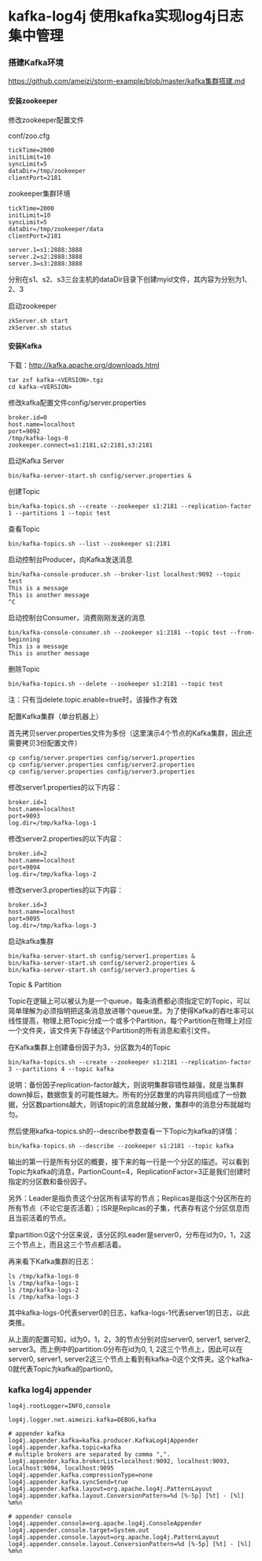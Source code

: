 # kafka-log4j 使用kafka实现log4j日志集中管理

### 搭建Kafka环境

https://github.com/ameizi/storm-example/blob/master/kafka集群搭建.md

#### 安装zookeeper

修改zookeeper配置文件

conf/zoo.cfg

```
tickTime=2000
initLimit=10
syncLimit=5
dataDir=/tmp/zookeeper
clientPort=2181
```

zookeeper集群环境

```
tickTime=2000
initLimit=10
syncLimit=5
dataDir=/tmp/zookeeper/data
clientPort=2181

server.1=s1:2888:3888
server.2=s2:2888:3888
server.3=s3:2888:3888
```

分别在s1、s2、s3三台主机的dataDir目录下创建myid文件，其内容为分别为1、2、3

启动zookeeper

```
zkServer.sh start
zkServer.sh status
```

#### 安装Kafka

下载：http://kafka.apache.org/downloads.html

```
tar zxf kafka-<VERSION>.tgz
cd kafka-<VERSION>
```

修改kafka配置文件config/server.properties

```
broker.id=0
host.name=localhost
port=9092
/tmp/kafka-logs-0
zookeeper.connect=s1:2181,s2:2181,s3:2181
```

启动Kafka Server

```
bin/kafka-server-start.sh config/server.properties &
```

创建Topic

```
bin/kafka-topics.sh --create --zookeeper s1:2181 --replication-factor 1 --partitions 1 --topic test
```

查看Topic

```
bin/kafka-topics.sh --list --zookeeper s1:2181
```

启动控制台Producer，向Kafka发送消息

```
bin/kafka-console-producer.sh --broker-list localhost:9092 --topic test
This is a message
This is another message
^C
```

启动控制台Consumer，消费刚刚发送的消息

```
bin/kafka-console-consumer.sh --zookeeper s1:2181 --topic test --from-beginning
This is a message
This is another message
```

删除Topic

```
bin/kafka-topics.sh --delete --zookeeper s1:2181 --topic test
```

注：只有当delete.topic.enable=true时，该操作才有效


配置Kafka集群（单台机器上）

首先拷贝server.properties文件为多份（这里演示4个节点的Kafka集群，因此还需要拷贝3份配置文件）

```
cp config/server.properties config/server1.properties
cp config/server.properties config/server2.properties
cp config/server.properties config/server3.properties
```

修改server1.properties的以下内容：

```
broker.id=1
host.name=localhost
port=9093
log.dir=/tmp/kafka-logs-1
```

修改server2.properties的以下内容：
```
broker.id=2
host.name=localhost
port=9094
log.dir=/tmp/kafka-logs-2
```

修改server3.properties的以下内容：
```
broker.id=3
host.name=localhost
port=9095
log.dir=/tmp/kafka-logs-3
```

启动kafka集群

```
bin/kafka-server-start.sh config/server1.properties &
bin/kafka-server-start.sh config/server2.properties &
bin/kafka-server-start.sh config/server3.properties &
```

Topic & Partition

Topic在逻辑上可以被认为是一个queue，每条消费都必须指定它的Topic，可以简单理解为必须指明把这条消息放进哪个queue里。为了使得Kafka的吞吐率可以线性提高，物理上把Topic分成一个或多个Partition，每个Partition在物理上对应一个文件夹，该文件夹下存储这个Partition的所有消息和索引文件。

在Kafka集群上创建备份因子为3，分区数为4的Topic

```
bin/kafka-topics.sh --create --zookeeper s1:2181 --replication-factor 3 --partitions 4 --topic kafka
```

说明：备份因子replication-factor越大，则说明集群容错性越强，就是当集群down掉后，数据恢复的可能性越大。所有的分区数里的内容共同组成了一份数据，分区数partions越大，则该topic的消息就越分散，集群中的消息分布就越均匀。

然后使用kafka-topics.sh的--describe参数查看一下Topic为kafka的详情：

```
bin/kafka-topics.sh --describe --zookeeper s1:2181 --topic kafka
```

输出的第一行是所有分区的概要，接下来的每一行是一个分区的描述。可以看到Topic为kafka的消息，PartionCount=4，ReplicationFactor=3正是我们创建时指定的分区数和备份因子。

另外：Leader是指负责这个分区所有读写的节点；Replicas是指这个分区所在的所有节点（不论它是否活着）；ISR是Replicas的子集，代表存有这个分区信息而且当前活着的节点。

拿partition:0这个分区来说，该分区的Leader是server0，分布在id为0，1，2这三个节点上，而且这三个节点都活着。

再来看下Kafka集群的日志：

```
ls /tmp/kafka-logs-0
ls /tmp/kafka-logs-1
ls /tmp/kafka-logs-2
ls /tmp/kafka-logs-3
```

其中kafka-logs-0代表server0的日志，kafka-logs-1代表server1的日志，以此类推。

从上面的配置可知，id为0，1，2，3的节点分别对应server0, server1, server2, server3。而上例中的partition:0分布在id为0, 1, 2这三个节点上，因此可以在server0, server1, server2这三个节点上看到有kafka-0这个文件夹。这个kafka-0就代表Topic为kafka的partion0。


### kafka log4j appender

```
log4j.rootLogger=INFO,console

log4j.logger.net.aimeizi.kafka=DEBUG,kafka

# appender kafka
log4j.appender.kafka=kafka.producer.KafkaLog4jAppender
log4j.appender.kafka.topic=kafka
# multiple brokers are separated by comma ",".
log4j.appender.kafka.brokerList=localhost:9092, localhost:9093, localhost:9094, localhost:9095
log4j.appender.kafka.compressionType=none
log4j.appender.kafka.syncSend=true
log4j.appender.kafka.layout=org.apache.log4j.PatternLayout
log4j.appender.kafka.layout.ConversionPattern=%d [%-5p] [%t] - [%l] %m%n

# appender console
log4j.appender.console=org.apache.log4j.ConsoleAppender
log4j.appender.console.target=System.out
log4j.appender.console.layout=org.apache.log4j.PatternLayout
log4j.appender.console.layout.ConversionPattern=%d [%-5p] [%t] - [%l] %m%n
```
